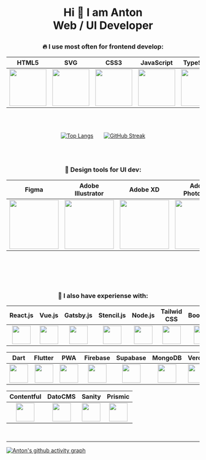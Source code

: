 <h1 align="center">
  <p>Hi 👋 I am Anton <br/> Web / UI Developer</p>
</h1>

<h3 align="center"> 🔥 I use most often for frontend develop: </h3>
<div align="center">
  <table border="0">
    <thead>
      <tr>
        <th scope="col">HTML5</th>
        <th scope="col">SVG</th>
        <th scope="col">CSS3</th>
        <th scope="col">JavaScript</th>
        <th scope="col">TypeScript</th>
        <th scope="col">Astro</th>
        <th scope="col">Next.js</th>
        <th scope="col">GraphQL</th>
      </tr>
    </thead>
    <tbody>
      <tr>
        <td align="center"> 
          <img height="96" width="96" src="https://cdn.simpleicons.org/HTML5" />
        </td>
        <td align="center"> 
          <img height="96" width="96" src="https://cdn.simpleicons.org/SVG" />
        </td>
        <td align="center"> 
          <img height="96" width="96" src="https://cdn.simpleicons.org/CSS3" />
        </td>
        <td align="center"> 
          <img height="96" width="96" src="https://cdn.simpleicons.org/Javascript" />
        </td>
        <td align="center"> 
          <img height="96" width="96" src="https://cdn.simpleicons.org/Typescript" />
        </td>
        <td align="center"> 
          <img height="96" width="96" src="https://cdn.simpleicons.org/Astro" />
        </td>
        <td align="center"> 
          <img height="96" width="96" src="https://cdn.simpleicons.org/Next.js/grey" />
        </td>
        <td align="center"> 
          <img height="96" width="96" src="https://cdn.simpleicons.org/GraphQL" />
        </td>
      </tr>
    </tbody>
  </table>
  
<br/>
<br/>

  [![Top Langs](https://github-readme-stats.vercel.app/api/top-langs/?username=jnetc&layout=compact&theme=dark&hide_border=true&card_width=300&langs_count=8)](https://github.com/anuraghazra/github-readme-stats)  &nbsp;&nbsp;&nbsp;&nbsp;&nbsp;
  [![GitHub Streak](http://github-readme-streak-stats.herokuapp.com?user=jnetc&theme=dark&hide_border=true)](https://git.io/streak-stats)
  
</div>

<br/>
<br/>

<h3 align="center">🎨 Design tools for UI dev:</h3>
<table align="center" border="0">
  <thead>
    <tr>
      <th scope="col">Figma</th>
      <th scope="col">Adobe <br/> Illustrator</th>
      <th scope="col">Adobe XD</th>
      <th scope="col">Adobe <br/> Photoshop</th>
    </tr>
  </thead>
  <tbody>
    <tr>
      <td align="center"> 
        <img height="128" width="128" src="https://cdn.simpleicons.org/Figma" />
      </td>
      <td align="center"> 
        <img height="128" width="128" src="https://cdn.simpleicons.org/Adobeillustrator" />
      </td>
      <td align="center"> 
        <img height="128" width="128" src="https://cdn.simpleicons.org/Adobexd" />
      </td>
      <td align="center"> 
        <img height="128" width="128" src="https://cdn.simpleicons.org/Adobephotoshop" />
      </td>
    </tr>
  </tbody>
</table>

<br/>
<br/>
<br/>
<br/>

<h3 align="center"> 👻 I also have experiense with: </h3>

<table align="center">
  <thead>
    <tr>
      <th scope="col">React.js</th>
      <th scope="col">Vue.js</th>
      <th scope="col">Gatsby.js</th>
      <th scope="col">Stencil.js</th>
      <th scope="col">Node.js</th>
      <th scope="col">Tailwid<br/>CSS</th>
      <th scope="col">Bootstrap</th>
      <th scope="col">Bulma</th>
      <th scope="col">SASS</th>
      <th scope="col">Styled<br/>Components</th>
      <th scope="col">CSS<br/>Modules</th>
    </tr>
  </thead>
  <tbody>
    <tr>
      <td align="center"> 
        <img height="48" width="48" src="https://cdn.simpleicons.org/React" />
      </td>
      <td align="center"> 
        <img height="48" width="48" src="https://cdn.simpleicons.org/Vue.js" />
      </td>
      <td align="center"> 
        <img height="48" width="48" src="https://cdn.simpleicons.org/Gatsby" />
      </td>
      <td align="center"> 
        <img height="48" width="48" src="https://cdn.simpleicons.org/Stencil" />
      </td>
      <td align="center"> 
        <img height="48" width="48" src="https://cdn.simpleicons.org/Node.js" />
      </td>
      <td align="center"> 
        <img height="48" width="48" src="https://cdn.simpleicons.org/TailwindCSS" />
      </td>
      <td align="center"> 
        <img height="48" width="48" src="https://cdn.simpleicons.org/Bootstrap" />
      </td>
      <td align="center"> 
        <img height="48" width="48" src="https://cdn.simpleicons.org/Bulma" />
      </td>
       <td align="center"> 
        <img height="48" width="48" src="https://cdn.simpleicons.org/SASS" />
      </td>
      <td align="center"> 
        <img height="48" width="48" src="https://cdn.simpleicons.org/styledcomponents" />
      </td>
      <td align="center"> 
        <img height="48" width="48" src="https://cdn.simpleicons.org/CSSModules/grey" />
      </td>
    </tr>
  </tbody>
</table>
<table align="center">
  <thead>
    <tr>
      <th scope="col">Dart</th>
      <th scope="col">Flutter</th>
      <th scope="col">PWA</th>
      <th scope="col">Firebase</th>
      <th scope="col">Supabase</th>
      <th scope="col">MongoDB</th>
      <th scope="col">Vercel</th>
      <th scope="col">Netlify</th>
      <th scope="col">VSCode</th>
      <th scope="col">Markdown</th>
      <th scope="col">Git</th>
    </tr>
  </thead>
  <tbody>
    <tr>
      <td align="center"> 
        <img height="48" width="48" src="https://cdn.simpleicons.org/Dart" />
      </td>
      <td align="center"> 
        <img height="48" width="48" src="https://cdn.simpleicons.org/Flutter" />
      </td>
      <td align="center"> 
        <img height="48" width="48" src="https://cdn.simpleicons.org/PWA" />
      </td>
      <td align="center"> 
        <img height="48" width="48" src="https://cdn.simpleicons.org/Firebase" />
      </td>
      <td align="center"> 
        <img height="48" width="48" src="https://cdn.simpleicons.org/Supabase" />
      </td>
      <td align="center"> 
        <img height="48" width="48" src="https://cdn.simpleicons.org/MongoDB" />
      </td>
      <td align="center"> 
        <img height="48" width="48" src="https://cdn.simpleicons.org/Vercel/grey" />
      </td>
      <td align="center"> 
        <img height="48" width="48" src="https://cdn.simpleicons.org/Netlify" />
      </td>
      <td align="center"> 
        <img height="48" width="48" src="https://cdn.simpleicons.org/visualstudiocode" />
      </td>
      <td align="center"> 
        <img height="48" width="48" src="https://cdn.simpleicons.org/Markdown/grey" />
      </td>
      <td align="center"> 
        <img height="48" width="48" src="https://cdn.simpleicons.org/Git" />
      </td>
    </tr>
  </tbody>
</table>
<table align="center">
  <thead>
    <tr>
      <th scope="col">Contentful</th>
      <th scope="col">DatoCMS</th>
      <th scope="col">Sanity</th>
      <th scope="col">Prismic</th>
    </tr>
  </thead>
  <tbody>
    <tr>
      <td align="center"> 
        <img height="48" width="48" src="https://cdn.simpleicons.org/Contentful" />
      </td>
      <td align="center"> 
        <img height="48" width="48" src="https://cdn.simpleicons.org/DatoCMS" />
      </td>
      <td align="center"> 
        <img height="48" width="48" src="https://cdn.simpleicons.org/Sanity" />
      </td>
      <td align="center"> 
        <img height="48" width="48" src="https://cdn.simpleicons.org/Prismic" />
      </td>
    </tr>
  </tbody>
</table>

<br/>

---

[![Anton's github activity graph](https://github-readme-activity-graph.vercel.app/graph?username=jnetc&theme=redical&hide_border=true)](https://github.com/ashutosh00710/github-readme-activity-graph)
